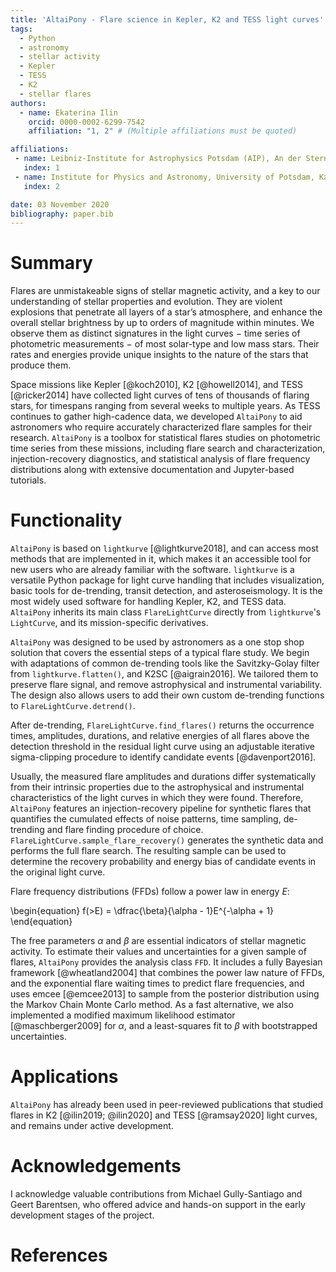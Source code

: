 ```yaml
---
title: 'AltaiPony - Flare science in Kepler, K2 and TESS light curves'
tags:
  - Python
  - astronomy
  - stellar activity
  - Kepler
  - TESS
  - K2
  - stellar flares
authors:
  - name: Ekaterina Ilin
    orcid: 0000-0002-6299-7542
    affiliation: "1, 2" # (Multiple affiliations must be quoted)

affiliations:
 - name: Leibniz-Institute for Astrophysics Potsdam (AIP), An der Sternwarte 16, 14482 Potsdam, Germany
   index: 1
 - name: Institute for Physics and Astronomy, University of Potsdam, Karl-Liebknecht-Str. 24/25, 14476 Potsdam, Germany
   index: 2

date: 03 November 2020
bibliography: paper.bib
---
```


# Summary 

Flares are unmistakeable signs of stellar magnetic activity, and a key to our understanding
of stellar properties and evolution. They are violent explosions that penetrate 
all layers of a star’s atmosphere, and enhance the overall stellar
brightness by up to orders of magnitude within minutes. We observe them as distinct
signatures in the light curves $-$ time series of photometric measurements $-$ of 
most solar-type and low mass stars. Their rates and energies provide
unique insights to the nature of the stars that produce them. 

Space missions like Kepler [@koch2010], K2 [@howell2014], and TESS [@ricker2014] have
 collected light curves of tens of thousands of flaring stars, for timespans ranging from several weeks
to multiple years. As TESS continues to gather high-cadence data, we developed `AltaiPony` to aid
astronomers who require accurately characterized flare samples for their research. 
`AltaiPony` is a toolbox for statistical flares studies on photometric time series from these missions, including flare search 
and characterization, injection-recovery diagnostics, and statistical analysis 
of flare frequency distributions along with extensive 
documentation and Jupyter-based tutorials.

# Functionality

`AltaiPony` is based on `lightkurve` [@lightkurve2018], and can access most 
methods that are implemented in it, which makes it an accessible tool for new 
users who are already familiar with the software. `lightkurve` is a versatile
Python package for light curve handling that includes visualization, basic tools for 
de-trending, transit detection, and asteroseismology. It is the most widely 
used software for handling Kepler, K2, and TESS data. `AltaiPony` inherits its main
class `FlareLightCurve` directly from `lightkurve`'s `LightCurve`, and its mission-specific
derivatives.

`AltaiPony` was designed to be used by astronomers as a one stop shop 
solution that covers the essential steps of a typical flare study. We begin with
adaptations of common de-trending tools like the Savitzky-Golay filter
from `lightkurve.flatten()`, and K2SC [@aigrain2016]. We tailored them 
to preserve flare signal, and remove astrophysical and instrumental variability. 
The design also allows users to add their own custom de-trending functions to `FlareLightCurve.detrend()`.

After de-trending, `FlareLightCurve.find_flares()` returns the occurrence times, amplitudes, durations, 
and relative energies of all flares above the detection threshold in the residual light curve using an adjustable iterative 
sigma-clipping procedure to identify candidate events [@davenport2016]. 

Usually, the measured flare amplitudes and durations differ systematically from their intrinsic properties 
due to the astrophysical and instrumental characteristics of the light curves in which they were found. 
Therefore, `AltaiPony` features an injection-recovery pipeline for 
synthetic flares that quantifies the cumulated effects
 of noise patterns, time sampling, de-trending and flare finding procedure of choice. 
`FlareLightCurve.sample_flare_recovery()` generates the synthetic data and performs
the full flare search. The resulting sample can be used to determine the recovery 
probability and energy bias of candidate events in the original light curve.

Flare frequency distributions (FFDs) follow a power law in energy $E$:

\begin{equation}
f(>E) = \dfrac{\beta}{\alpha - 1}E^{-\alpha + 1}
\end{equation}

The free parameters $\alpha$ and $\beta$ are essential indicators of stellar magnetic activity.
 To estimate their values and uncertainties for a given sample
 of flares, `AltaiPony` provides the analysis class `FFD`. It includes a fully Bayesian framework [@wheatland2004] that 
combines the power law nature of FFDs, and the exponential flare waiting times 
to predict flare frequencies, and uses emcee [@emcee2013] to sample from the posterior distribution using 
the Markov Chain Monte Carlo method. As a fast alternative, we also implemented a modified maximum likelihood estimator 
[@maschberger2009] for $\alpha$, and a least-squares fit to $\beta$ with 
bootstrapped uncertainties.

# Applications

`AltaiPony` has already been used in peer-reviewed publications that studied flares 
in K2 [@ilin2019; @ilin2020] and TESS [@ramsay2020] light curves, and remains under active development.

# Acknowledgements

I acknowledge valuable contributions from Michael Gully-Santiago and Geert Barentsen,
who offered advice and hands-on support in the early development
stages of the project.

# References
